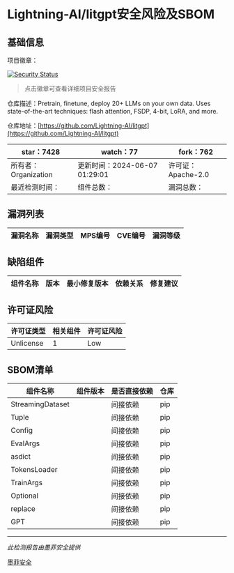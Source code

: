 # Lightning-AI/litgpt安全风险及SBOM

## 基础信息

项目徽章：

[![Security Status](https://www.murphysec.com/platform3/v31/badge/1798788201073209344.svg)](https://www.murphysec.com/console/report/1779588141899993088/1798788201073209344)

> 点击徽章可查看详细项目安全报告

仓库描述：Pretrain, finetune, deploy 20+ LLMs on your own data. Uses state-of-the-art techniques: flash attention, FSDP, 4-bit, LoRA, and more.

仓库地址：[https://github.com/Lightning-AI/litgpt](https://github.com/Lightning-AI/litgpt)

| star：7428 | watch：77 | fork：762 |
| ----------- | -------------- | ------------ |
| 所有者：Organization | 更新时间：2024-06-07 01:29:01 | 许可证：Apache-2.0 |
| 最近检测时间： | 组件总数： | 漏洞总数： |




## 漏洞列表

| 漏洞名称 | 漏洞类型 | MPS编号 | CVE编号 | 漏洞等级 |
| ------- | ------ | ------- | ------ | ----- |





## 缺陷组件

| 组件名称 | 版本 | 最小修复版本 | 依赖关系 | 修复建议 |
| -------- | ---- | ------------ | -------- | -------- |





## 许可证风险

| 许可证类型 | 相关组件 | 许可证风险 |
| ---------- | -------- | ---------- |
|Unlicense|1|Low|




## SBOM清单

| 组件名称 | 组件版本 | 是否直接依赖 | 仓库 |
| -------- | -------- | ------------ | ---- |
|StreamingDataset||间接依赖|pip|
|Tuple||间接依赖|pip|
|Config||间接依赖|pip|
|EvalArgs||间接依赖|pip|
|asdict||间接依赖|pip|
|TokensLoader||间接依赖|pip|
|TrainArgs||间接依赖|pip|
|Optional||间接依赖|pip|
|replace||间接依赖|pip|
|GPT||间接依赖|pip|


------

*此检测报告由墨菲安全提供*

[墨菲安全](www.murphysec.com)